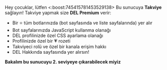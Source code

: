 Hey çocuklar, lütfen <:boost:745415781453529138> Bu sunucuya **Takviye** sağlayın!
Takviye yapmak size **DEL Premium** verir:

- Bir ⭐ tüm botlarınızda (bot sayfasında ve liste sayfalarında) yer alır
- Bot sayfalarınızda JavaScript kullanma olanağı
- DEL profilinizde özel CSS ayarlama olanağı
- Profilinizde özel bir 💗 rozeti
- Takviyeci rolü ve özel bir kanala erişim hakkı
- DEL Hakkında sayfasında yer alırsın!

**Bakalım bu sunucuyu 2. seviyeye çıkarabilecek miyiz**